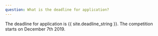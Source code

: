 ```yaml
---
question: What is the deadline for application?
--- 
```

The deadline for application is {{ site.deadline_string }}. The competition starts on December 7th 2019.
